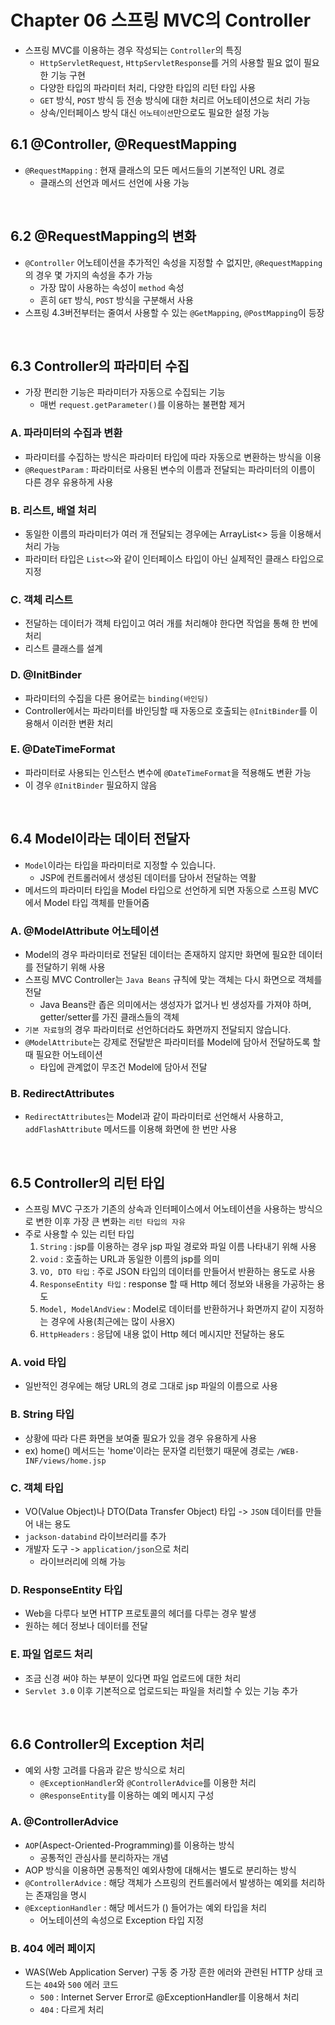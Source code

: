 # Chapter 06 스프링 MVC의 Controller
- 스프링 MVC를 이용하는 경우 작성되는 `Controller`의 특징
    - `HttpServletRequest`, `HttpServletResponse`를 거의 사용할 필요 없이 필요한 기능 구현
    - 다양한 타입의 파라미터 처리, 다양한 타입의 리턴 타입 사용
    - `GET` 방식, `POST` 방식 등 전송 방식에 대한 처리르 어노테이션으로 처리 가능
    - 상속/인터페이스 방식 대신 `어노테이션`만으로도 필요한 설정 가능

## 6.1 @Controller, @RequestMapping
- `@RequestMapping` : 현재 클래스의 모든 메서드들의 기본적인 URL 경로
    - 클래스의 선언과 메서드 선언에 사용 가능
<br>

## 6.2 @RequestMapping의 변화
- `@Controller` 어노테이션을 추가적인 속성을 지정할 수 없지만, `@RequestMapping`의 경우 몇 가지의 속성을 추가 가능
    - 가장 많이 사용하는 속성이 `method` 속성
    - 흔히 `GET` 방식, `POST` 방식을 구분해서 사용
- 스프링 4.3버전부터는 줄여서 사용할 수 있는 `@GetMapping`, `@PostMapping`이 등장
<br>

## 6.3 Controller의 파라미터 수집
- 가장 편리한 기능은 파라미터가 자동으로 수집되는 기능
    - 매번 `request.getParameter()`를 이용하는 불편함 제거

### A. 파라미터의 수집과 변환
- 파라미터를 수집하는 방식은 파라미터 타입에 따라 자동으로 변환하는 방식을 이용
- `@RequestParam` : 파라미터로 사용된 변수의 이름과 전달되는 파라미터의 이름이 다른 경우 유용하게 사용

### B. 리스트, 배열 처리
- 동일한 이름의 파라미터가 여러 개 전달되는 경우에는 ArrayList<> 등을 이용해서 처리 가능
- 파라미터 타입은 `List<>`와 같이 인터페이스 타입이 아닌 실제적인 클래스 타입으로 지정

### C. 객체 리스트
- 전달하는 데이터가 객체 타입이고 여러 개를 처리해야 한다면 작업을 통해 한 번에 처리
- 리스트 클래스를 설계

### D. @InitBinder
- 파라미터의 수집을 다른 용어로는 `binding(바인딩)`
- Controller에서는 파라미터를 바인딩할 때 자동으로 호출되는 `@InitBinder`를 이용해서 이러한 변환 처리

### E. @DateTimeFormat
- 파라미터로 사용되는 인스턴스 변수에 `@DateTimeFormat`을 적용해도 변환 가능
- 이 경우 `@InitBinder` 필요하지 않음
<br>

## 6.4 Model이라는 데이터 전달자
- `Model`이라는 타입을 파라미터로 지정할 수 있습니다.
    - JSP에 컨트롤러에서 생성된 데이터를 담아서 전달하는 역활
- 메서드의 파라미터 타입을 Model 타입으로 선언하게 되면 자동으로 스프링 MVC에서 Model 타입 객체를 만들어줌

### A. @ModelAttribute 어노테이션
- Model의 경우 파라미터로 전달된 데이터는 존재하지 않지만 화면에 필요한 데이터를 전달하기 위해 사용
- 스프링 MVC Controller는 `Java Beans` 규칙에 맞는 객체는 다시 화면으로 객체를 전달
    - Java Beans란 좁은 의미에서는 생성자가 없거나 빈 생성자를 가져야 하며, getter/setter를 가진 클래스들의 객체
- `기본 자료형`의 경우 파라미터로 선언하더라도 화면까지 전달되지 않습니다.
- `@ModelAttribute`는 강제로 전달받은 파라미터를 Model에 담아서 전달하도록 할 때 필요한 어노테이션
    - 타입에 관계없이 무조건 Model에 담아서 전달

### B. RedirectAttributes
- `RedirectAttributes`는 Model과 같이 파라미터로 선언해서 사용하고, `addFlashAttribute` 메서드를 이용해 화면에 한 번만 사용
<br>

## 6.5 Controller의 리턴 타입
- 스프링 MVC 구조가 기존의 상속과 인터페이스에서 어노테이션을 사용하는 방식으로 변한 이후 가장 큰 변화는 `리턴 타입의 자유`
- 주로 사용할 수 있는 리턴 타입
    1. `String` : jsp를 이용하는 경우 jsp 파일 경로와 파일 이름 나타내기 위해 사용
    2. `void` : 호출하는 URL과 동일한 이름의 jsp를 의미
    3. `VO, DTO 타입` : 주로 JSON 타입의 데이터를 만들어서 반환하는 용도로 사용
    4. `ResponseEntity 타입` : response 할 때 Http 헤더 정보와 내용을 가공하는 용도
    5. `Model, ModelAndView` : Model로 데이터를 반환하거나 화면까지 같이 지정하는 경우에 사용(최근에는 많이 사용X)
    6. `HttpHeaders` : 응답에 내용 없이 Http 헤더 메시지만 전달하는 용도

### A. void 타입
- 일반적인 경우에는 해당 URL의 경로 그대로 jsp 파일의 이름으로 사용

### B. String 타입
- 상황에 따라 다른 화면을 보여줄 필요가 있을 경우 유용하게 사용
- ex) home() 메서드는 'home'이라는 문자열 리턴했기 때문에 경로는 `/WEB-INF/views/home.jsp`

### C. 객체 타입
- VO(Value Object)나 DTO(Data Transfer Object) 타입 -> `JSON` 데이터를 만들어 내는 용도
- `jackson-databind` 라이브러리를 추가
- 개발자 도구 -> `application/json`으로 처리
    - 라이브러리에 의해 가능

### D. ResponseEntity 타입
- Web을 다루다 보면 HTTP 프로토콜의 헤더를 다루는 경우 발생
- 원하는 헤더 정보나 데이터를 전달

### E. 파일 업로드 처리
- 조금 신경 써야 하는 부분이 있다면 파일 업로드에 대한 처리
- `Servlet 3.0` 이후 기본적으로 업로드되는 파일을 처리할 수 있는 기능 추가
<br>

## 6.6 Controller의 Exception 처리
- 예외 사항 고려를 다음과 같은 방식으로 처리
    - `@ExceptionHandler`와 `@ControllerAdvice`를 이용한 처리
    - `@ResponseEntity`를 이용하는 예외 메시지 구성

### A. @ControllerAdvice
- `AOP`(Aspect-Oriented-Programming)를 이용하는 방식
    - 공통적인 관심사를 분리하자는 개념
- AOP 방식을 이용하면 공통적인 예외사항에 대해서는 별도로 분리하는 방식
- `@ControllerAdvice` : 해당 객체가 스프링의 컨트롤러에서 발생하는 예외를 처리하는 존재임을 명시
- `@ExceptionHandler` : 해당 메서드가 () 들어가는 예외 타입을 처리
    - 어노테이션의 속성으로 Exception 타입 지정

### B. 404 에러 페이지
- WAS(Web Application Server) 구동 중 가장 흔한 에러와 관련된 HTTP 상태 코드는 `404`와 `500` 에러 코드
    - `500` : Internet Server Error로 @ExceptionHandler를 이용해서 처리
    - `404` : 다르게 처리
